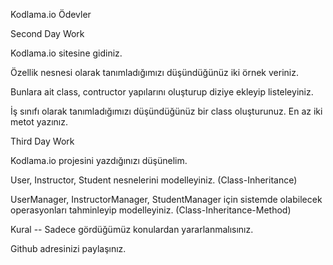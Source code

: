 Kodlama.io Ödevler

Second Day Work

Kodlama.io sitesine gidiniz.

Özellik nesnesi olarak tanımladığımızı düşündüğünüz iki örnek veriniz.

Bunlara ait class, contructor yapılarını oluşturup diziye ekleyip listeleyiniz.

İş sınıfı olarak tanımladığımızı düşündüğünüz bir class oluşturunuz. En az iki metot yazınız.


Third Day Work

Kodlama.io projesini yazdığınızı düşünelim.

User, Instructor, Student nesnelerini modelleyiniz. (Class-Inheritance)

UserManager, InstructorManager, StudentManager için sistemde olabilecek operasyonları tahminleyip modelleyiniz. (Class-Inheritance-Method)

Kural -- Sadece gördüğümüz konulardan yararlanmalısınız.

Github adresinizi paylaşınız.
